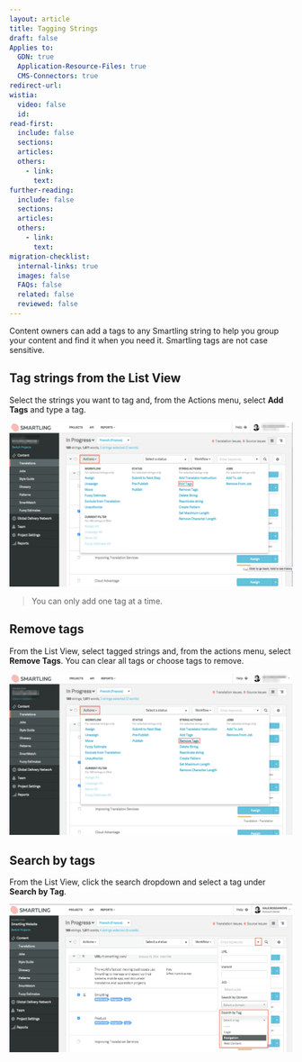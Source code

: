 ```yaml
---
layout: article
title: Tagging Strings
draft: false
Applies to:
  GDN: true
  Application-Resource-Files: true
  CMS-Connectors: true
redirect-url:
wistia:
  video: false
  id:
read-first:
  include: false
  sections:
  articles:
  others:
    - link:
      text:
further-reading:
  include: false
  sections:
  articles:
  others:
    - link:
      text:
migration-checklist:
  internal-links: true
  images: false
  FAQs: false
  related: false
  reviewed: false
---
```



Content owners can add a tags to any Smartling string to help you group your content and find it when you need it. Smartling tags are not case sensitive.

## Tag strings from the List View

Select the strings you want to tag and, from the Actions menu, select **Add Tags** and type a tag.

![](/uploads/versions/tagging1---x----1260-732x---.png)

> You can only add one tag at a time.

## Remove tags

From the List View, select tagged strings and, from the actions menu, select **Remove Tags**. You can clear all tags or choose tags to remove.

![](/uploads/versions/tagging2---x----1257-718x---.png)

## Search by tags

From the List View, click the search dropdown and select a tag under **Search by Tag**.

![](/uploads/versions/tagging3---x----1249-651x---.png)
